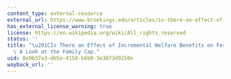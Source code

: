 ```yaml
---
content_type: external-resource
external_url: https://www.brookings.edu/articles/is-there-an-effect-of-incremental-welfare-benefits-on-fertility-behavior-a-look-at-the-family-cap/
has_external_license_warning: true
license: https://en.wikipedia.org/wiki/All_rights_reserved
status: ''
title: "\u201CIs There an Effect of Incremental Welfare Benefits on Fertility Behavior?\
  \ A Look at the Family Cap."
uid: 8e9b37a3-db5e-4158-b6b0-3e3873d9250e
wayback_url: ''
---
```

